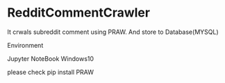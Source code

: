 # RedditCommentCrawler
It crwals subreddit comment using PRAW.
And store to Database(MYSQL)

Environment

Jupyter NoteBook
Windows10

please check
pip install PRAW

